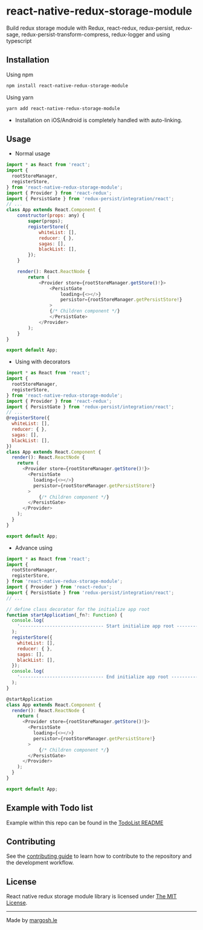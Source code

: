 # react-native-redux-storage-module

Build redux storage module with Redux, react-redux, redux-persist, redux-sage, redux-persist-transform-compress, redux-logger and using typescript

## Installation

Using npm

```sh
npm install react-native-redux-storage-module
```

Using yarn

```sh
yarn add react-native-redux-storage-module
```

- Installation on iOS/Android is completely handled with auto-linking.

## Usage

- Normal usage

```js
import * as React from 'react';
import {
  rootStoreManager,
  registerStore,
} from 'react-native-redux-storage-module';
import { Provider } from 'react-redux';
import { PersistGate } from 'redux-persist/integration/react';
// ...
class App extends React.Component {
    constructor(props: any) {
        super(props);
        registerStore({
            whiteList: [],
            reducer: { },
            sagas: [],
            blackList: [],
        });
    }

    render(): React.ReactNode {
        return (
            <Provider store={rootStoreManager.getStore()!}>
                <PersistGate
                    loading={<></>}
                    persistor={rootStoreManager.getPersistStore!}
                >
                {/* Children component */}
                </PersistGate>
            </Provider>
        );
    }
}

export default App;
```

- Using with decorators

```js
import * as React from 'react';
import {
  rootStoreManager,
  registerStore,
} from 'react-native-redux-storage-module';
import { Provider } from 'react-redux';
import { PersistGate } from 'redux-persist/integration/react';
// ...
@registerStore({
  whiteList: [],
  reducer: { },
  sagas: [],
  blackList: [],
})
class App extends React.Component {
  render(): React.ReactNode {
    return (
      <Provider store={rootStoreManager.getStore()!}>
        <PersistGate
          loading={<></>}
          persistor={rootStoreManager.getPersistStore!}
        >
            {/* Children component */}
        </PersistGate>
      </Provider>
    );
  }
}

export default App;
```

- Advance using

```js
import * as React from 'react';
import {
  rootStoreManager,
  registerStore,
} from 'react-native-redux-storage-module';
import { Provider } from 'react-redux';
import { PersistGate } from 'redux-persist/integration/react';
// ...

// define class decorator for the initialize app root
function startApplication(_fn?: Function) {
  console.log(
    '------------------------------- Start initialize app root ----------------------------'
  );
  registerStore({
    whiteList: [],
    reducer: { },
    sagas: [],
    blackList: [],
  });
  console.log(
    '------------------------------- End initialize app root ----------------------------'
  );
}

@startApplication
class App extends React.Component {
  render(): React.ReactNode {
    return (
      <Provider store={rootStoreManager.getStore()!}>
        <PersistGate
          loading={<></>}
          persistor={rootStoreManager.getPersistStore!}
        >
            {/* Children component */}
        </PersistGate>
      </Provider>
    );
  }
}

export default App;
```

## Example with Todo list

Example within this repo can be found in the [TodoList README](example/README.md)

## Contributing

See the [contributing guide](CONTRIBUTING.md) to learn how to contribute to the repository and the development workflow.

## License

React native redux storage module library is licensed under [The MIT License](LICENSE).

---

Made by [margosh.le](https://github.com/margoshle)
